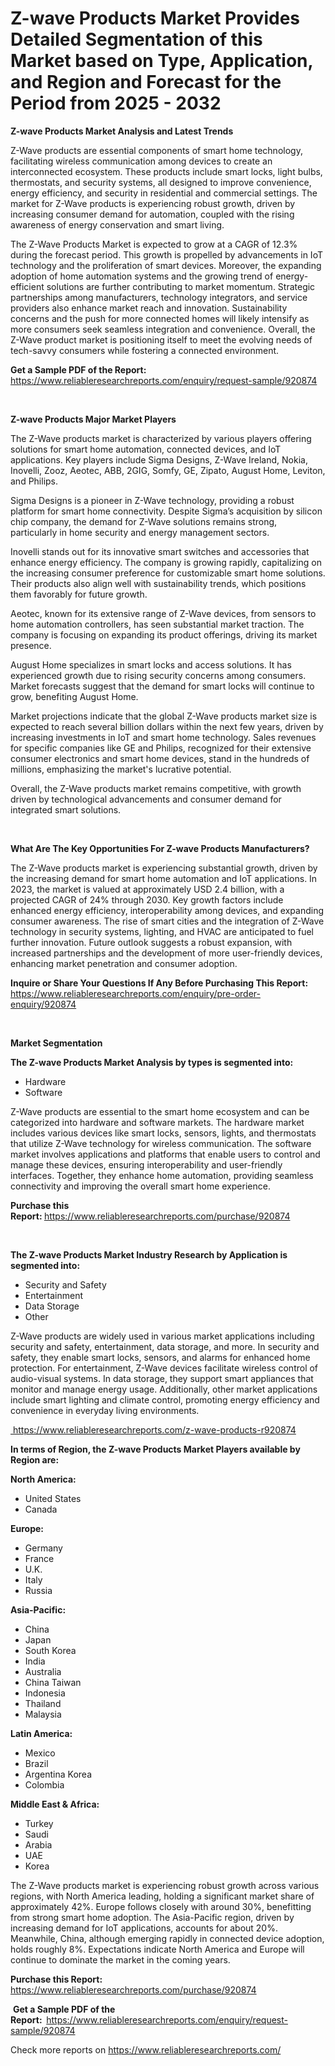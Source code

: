 <p><h1>Z-wave Products Market Provides Detailed Segmentation of this Market based on Type, Application, and Region and Forecast for the Period from 2025 - 2032</h1></p><p><strong>Z-wave Products Market Analysis and Latest Trends</strong></p>
<p><p>Z-Wave products are essential components of smart home technology, facilitating wireless communication among devices to create an interconnected ecosystem. These products include smart locks, light bulbs, thermostats, and security systems, all designed to improve convenience, energy efficiency, and security in residential and commercial settings. The market for Z-Wave products is experiencing robust growth, driven by increasing consumer demand for automation, coupled with the rising awareness of energy conservation and smart living.</p><p>The Z-Wave Products Market is expected to grow at a CAGR of 12.3% during the forecast period. This growth is propelled by advancements in IoT technology and the proliferation of smart devices. Moreover, the expanding adoption of home automation systems and the growing trend of energy-efficient solutions are further contributing to market momentum. Strategic partnerships among manufacturers, technology integrators, and service providers also enhance market reach and innovation. Sustainability concerns and the push for more connected homes will likely intensify as more consumers seek seamless integration and convenience. Overall, the Z-Wave product market is positioning itself to meet the evolving needs of tech-savvy consumers while fostering a connected environment.</p></p>
<p><strong>Get a Sample PDF of the Report:&nbsp;</strong> <a href="https://www.reliableresearchreports.com/enquiry/request-sample/920874?utm_campaign=3265&utm_medium=2&utm_source=Github&utm_content=ia&utm_term=11032025&utm_id=z-wave-products">https://www.reliableresearchreports.com/enquiry/request-sample/920874</a></p>
<p>&nbsp;</p>
<p><strong>Z-wave Products Major Market Players</strong></p>
<p><p>The Z-Wave products market is characterized by various players offering solutions for smart home automation, connected devices, and IoT applications. Key players include Sigma Designs, Z-Wave Ireland, Nokia, Inovelli, Zooz, Aeotec, ABB, 2GIG, Somfy, GE, Zipato, August Home, Leviton, and Philips.</p><p>Sigma Designs is a pioneer in Z-Wave technology, providing a robust platform for smart home connectivity. Despite Sigma’s acquisition by silicon chip company, the demand for Z-Wave solutions remains strong, particularly in home security and energy management sectors.</p><p>Inovelli stands out for its innovative smart switches and accessories that enhance energy efficiency. The company is growing rapidly, capitalizing on the increasing consumer preference for customizable smart home solutions. Their products also align well with sustainability trends, which positions them favorably for future growth.</p><p>Aeotec, known for its extensive range of Z-Wave devices, from sensors to home automation controllers, has seen substantial market traction. The company is focusing on expanding its product offerings, driving its market presence.</p><p>August Home specializes in smart locks and access solutions. It has experienced growth due to rising security concerns among consumers. Market forecasts suggest that the demand for smart locks will continue to grow, benefiting August Home.</p><p>Market projections indicate that the global Z-Wave products market size is expected to reach several billion dollars within the next few years, driven by increasing investments in IoT and smart home technology. Sales revenues for specific companies like GE and Philips, recognized for their extensive consumer electronics and smart home devices, stand in the hundreds of millions, emphasizing the market's lucrative potential.</p><p>Overall, the Z-Wave products market remains competitive, with growth driven by technological advancements and consumer demand for integrated smart solutions.</p></p>
<p>&nbsp;</p>
<p><strong>What Are The Key Opportunities For Z-wave Products Manufacturers?</strong></p>
<p><p>The Z-Wave products market is experiencing substantial growth, driven by the increasing demand for smart home automation and IoT applications. In 2023, the market is valued at approximately USD 2.4 billion, with a projected CAGR of 24% through 2030. Key growth factors include enhanced energy efficiency, interoperability among devices, and expanding consumer awareness. The rise of smart cities and the integration of Z-Wave technology in security systems, lighting, and HVAC are anticipated to fuel further innovation. Future outlook suggests a robust expansion, with increased partnerships and the development of more user-friendly devices, enhancing market penetration and consumer adoption.</p></p>
<p><strong>Inquire or Share Your Questions If Any Before Purchasing This Report:</strong> <a href="https://www.reliableresearchreports.com/enquiry/pre-order-enquiry/920874?utm_campaign=3265&utm_medium=2&utm_source=Github&utm_content=ia&utm_term=11032025&utm_id=z-wave-products">https://www.reliableresearchreports.com/enquiry/pre-order-enquiry/920874</a></p>
<p>&nbsp;</p>
<p><strong>Market Segmentation</strong></p>
<p><strong>The Z-wave Products Market Analysis by types is segmented into:</strong></p>
<p><ul><li>Hardware</li><li>Software</li></ul></p>
<p><p>Z-Wave products are essential to the smart home ecosystem and can be categorized into hardware and software markets. The hardware market includes various devices like smart locks, sensors, lights, and thermostats that utilize Z-Wave technology for wireless communication. The software market involves applications and platforms that enable users to control and manage these devices, ensuring interoperability and user-friendly interfaces. Together, they enhance home automation, providing seamless connectivity and improving the overall smart home experience.</p></p>
<p><strong>Purchase this Report:&nbsp;</strong><a href="https://www.reliableresearchreports.com/purchase/920874?utm_campaign=3265&utm_medium=2&utm_source=Github&utm_content=ia&utm_term=11032025&utm_id=z-wave-products">https://www.reliableresearchreports.com/purchase/920874</a></p>
<p>&nbsp;</p>
<p><strong>The Z-wave Products Market Industry Research by Application is segmented into:</strong></p>
<p><ul><li>Security and Safety</li><li>Entertainment</li><li>Data Storage</li><li>Other</li></ul></p>
<p><p>Z-Wave products are widely used in various market applications including security and safety, entertainment, data storage, and more. In security and safety, they enable smart locks, sensors, and alarms for enhanced home protection. For entertainment, Z-Wave devices facilitate wireless control of audio-visual systems. In data storage, they support smart appliances that monitor and manage energy usage. Additionally, other market applications include smart lighting and climate control, promoting energy efficiency and convenience in everyday living environments.</p></p>
<p><a href="https://www.reliableresearchreports.com/z-wave-products-r920874?utm_campaign=3265&utm_medium=2&utm_source=Github&utm_content=ia&utm_term=11032025&utm_id=z-wave-products">&nbsp;https://www.reliableresearchreports.com/z-wave-products-r920874</a></p>
<p><strong>In terms of Region, the Z-wave Products Market Players available by Region are:</strong></p>
<p>
    <p> <strong> North America: </strong>
        <ul>
            <li>United States</li>
            <li>Canada</li>
        </ul>
        </p> 
    <p> <strong> Europe: </strong>
        <ul>
            <li>Germany</li>
            <li>France</li>
            <li>U.K.</li>
            <li>Italy</li>
            <li>Russia</li>
        </ul>
        </p> 
    <p> <strong> Asia-Pacific: </strong>
        <ul>
            <li>China</li>
            <li>Japan</li>
            <li>South Korea</li>
            <li>India</li>
            <li>Australia</li>
            <li>China Taiwan</li>
            <li>Indonesia</li>
            <li>Thailand</li>
            <li>Malaysia</li>
        </ul>
        </p> 
    <p> <strong> Latin America: </strong>
        <ul>
            <li>Mexico</li>
            <li>Brazil</li>
            <li>Argentina Korea</li>
            <li>Colombia</li>
        </ul>
        </p> 
    <p> <strong> Middle East & Africa: </strong>
        <ul>
            <li>Turkey</li>
            <li>Saudi</li>
            <li>Arabia</li>
            <li>UAE</li>
            <li>Korea</li>
        </ul>
    </p>
    </p>
<p><p>The Z-Wave products market is experiencing robust growth across various regions, with North America leading, holding a significant market share of approximately 42%. Europe follows closely with around 30%, benefitting from strong smart home adoption. The Asia-Pacific region, driven by increasing demand for IoT applications, accounts for about 20%. Meanwhile, China, although emerging rapidly in connected device adoption, holds roughly 8%. Expectations indicate North America and Europe will continue to dominate the market in the coming years.</p></p>
<p><strong>Purchase this Report: </strong><a href="https://www.reliableresearchreports.com/purchase/920874?utm_campaign=3265&utm_medium=2&utm_source=Github&utm_content=ia&utm_term=11032025&utm_id=z-wave-products">https://www.reliableresearchreports.com/purchase/920874</a></p>
<p>&nbsp;<strong>Get a Sample PDF of the Report:&nbsp;&nbsp;</strong><a href="https://www.reliableresearchreports.com/enquiry/request-sample/920874?utm_campaign=3265&utm_medium=2&utm_source=Github&utm_content=ia&utm_term=11032025&utm_id=z-wave-products">https://www.reliableresearchreports.com/enquiry/request-sample/920874</a></p>
<p><strong></strong></p>
<p>Check more reports on <a href="https://www.reliableresearchreports.com/?utm_campaign=3265&utm_medium=2&utm_source=Github&utm_content=ia&utm_term=11032025&utm_id=z-wave-products">https://www.reliableresearchreports.com/</a></p>